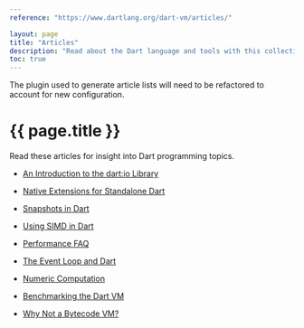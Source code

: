 ```yaml
---
reference: "https://www.dartlang.org/dart-vm/articles/"

layout: page
title: "Articles"
description: "Read about the Dart language and tools with this collection of articles, style guides, and more."
toc: true
---
```


<p class="alert alert-danger">
  The plugin used to generate article lists will need to be refactored to account for new configuration.
</p>

# {{ page.title }}

Read these articles for insight into Dart programming topics.

* [An Introduction to the dart:io Library](io)

* [Native Extensions for Standalone Dart](native-extensions)

* [Snapshots in Dart](snapshots)

* [Using SIMD in Dart](simd)

* [Performance FAQ](performance-faq)

* [The Event Loop and Dart](event-loop)

* [Numeric Computation](numeric-computation)

* [Benchmarking the Dart VM](benchmarking)

* [Why Not a Bytecode VM?](why-not-bytecode)

